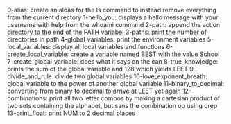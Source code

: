 0-alias: create an aloas for the ls command to instead remove everything from the current directory
1-hello_you: displays a hello message with your username with help from the whoami command
2-path: append the action directory to the end of the PATH variabel
3-paths: print the number of directories in path
4-global_variables: print the environment variables
5-local_variables: display all local variables and functions
6-create_local_variable: create a variable named BEST with the value School
7-create_global_variable: does what it says on the can
8-true_knowledge: prints the sum of the global variable and 128 which yields LEET
9-divide_and_rule: divide two global variables
10-love_exponent_breath: global variable to the power of another global variable
11-binary_to_decimal: converting from binary to decimal to arrive at LEET yet again
12-combinations: print all two letter combos by making a cartesian product of two sets containing the alphabet, but sans the combination oo using grep
13-print_float: print NUM to 2 decimal places
